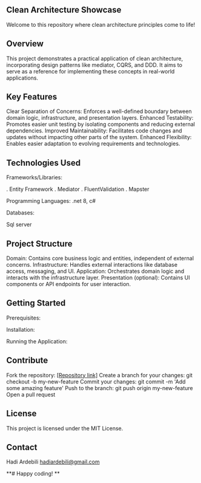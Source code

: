 ## Clean Architecture Showcase

Welcome to this repository where clean architecture principles come to life!
## Overview

This project demonstrates a practical application of clean architecture, incorporating design patterns like mediator, CQRS, and DDD.
It aims to serve as a reference for implementing these concepts in real-world applications.
## Key Features

Clear Separation of Concerns: Enforces a well-defined boundary between domain logic, infrastructure, and presentation layers.
Enhanced Testability: Promotes easier unit testing by isolating components and reducing external dependencies.
Improved Maintainability: Facilitates code changes and updates without impacting other parts of the system.
Enhanced Flexibility: Enables easier adaptation to evolving requirements and technologies.
## Technologies Used

Frameworks/Libraries:

. Entity Framework
. Mediator
. FluentValidation
. Mapster

Programming Languages:
.net 8, c#

Databases:

Sql server

## Project Structure

Domain: Contains core business logic and entities, independent of external concerns.
Infrastructure: Handles external interactions like database access, messaging, and UI.
Application: Orchestrates domain logic and interacts with the infrastructure layer.
Presentation (optional): Contains UI components or API endpoints for user interaction.
## Getting Started

Prerequisites:

Installation:

Running the Application:

## Contribute

Fork the repository: [[Repository link]](https://github.com/hadi-a20/CleanArchitecture)
Create a branch for your changes: git checkout -b my-new-feature
Commit your changes: git commit -m 'Add some amazing feature'
Push to the branch: git push origin my-new-feature
Open a pull request
## License

This project is licensed under the MIT License.
## Contact

Hadi Ardebili
hadiardebili@gmail.com

**# Happy coding! **
